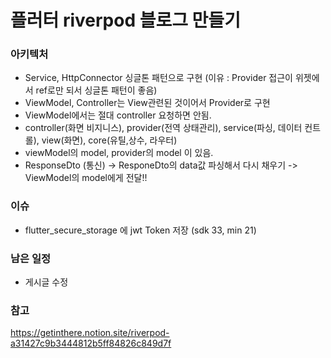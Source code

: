 # 플러터 riverpod 블로그 만들기

### 아키텍처
- Service, HttpConnector 싱글톤 패턴으로 구현 (이유 : Provider 접근이 위젯에서 ref로만 되서 싱글톤 패턴이 좋음)
- ViewModel, Controller는 View관련된 것이어서 Provider로 구현
- ViewModel에서는 절대 controller 요청하면 안됨.
- controller(화면 비지니스), provider(전역 상태관리), service(파싱, 데이터 컨트롤), view(화면), core(유틸,상수, 라우터)
- viewModel의 model, provider의 model 이 있음.
- ResponseDto (통신) -> ResponeDto의 data값 파싱해서 다시 채우기 -> ViewModel의 model에게 전달!!

### 이슈
- flutter_secure_storage 에 jwt Token 저장 (sdk 33, min 21)

### 남은 일정
- 게시글 수정


### 참고
https://getinthere.notion.site/riverpod-a31427c9b3444812b5ff84826c849d7f